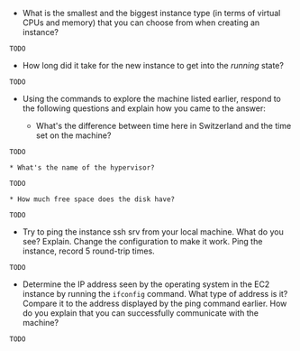 * What is the smallest and the biggest instance type (in terms of
  virtual CPUs and memory) that you can choose from when creating an
  instance?

```
TODO
```

* How long did it take for the new instance to get into the _running_
  state?

```
TODO
```

* Using the commands to explore the machine listed earlier, respond to
  the following questions and explain how you came to the answer:

    * What's the difference between time here in Switzerland and the time set on
      the machine?
      
```
TODO
```

    * What's the name of the hypervisor?
    
```
TODO
```

    * How much free space does the disk have?
    
```
TODO
```


* Try to ping the instance ssh srv from your local machine. What do you see?
  Explain. Change the configuration to make it work. Ping the
  instance, record 5 round-trip times.

```
TODO
```

* Determine the IP address seen by the operating system in the EC2
  instance by running the `ifconfig` command. What type of address
  is it? Compare it to the address displayed by the ping command
  earlier. How do you explain that you can successfully communicate
  with the machine?

```
TODO
```
